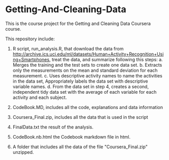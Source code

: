 # Getting-And-Cleaning-Data
This is the course project for the Getting and Cleaning Data Coursera course.

This repository include:

1. R script, run_analysis.R, that download the data from http://archive.ics.uci.edu/ml/datasets/Human+Activity+Recognition+Using+Smartphones, treat the data, and summarize following this steps:
a. Merges the training and the test sets to create one data set.
b. Extracts only the measurements on the mean and standard deviation for each measurement. 
c. Uses descriptive activity names to name the activities in the data set, Appropriately labels the data set with descriptive variable names. 
d. From the data set in step 4, creates a second, independent tidy data set with the average of each variable for each activity and each subject.

2. CodeBook.MD, includes all the code, explanations and data information

3. Coursera_Final.zip, includes all the data that is used in the script

4. FinalData.txt the result of the analysis.

5. CodeBook.nb.html the Codebook markdown file in html.

6. A folder that includes all the data of the file "Coursera_Final.zip" unzipped.


